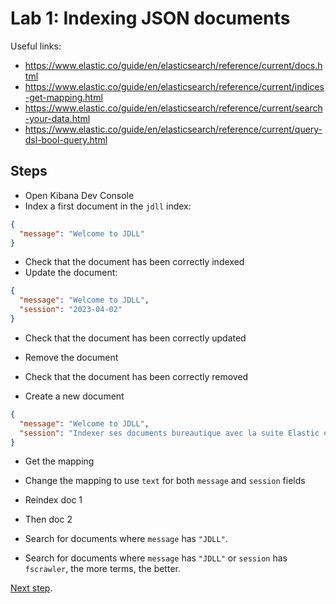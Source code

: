 # Lab 1: Indexing JSON documents

Useful links:

* <https://www.elastic.co/guide/en/elasticsearch/reference/current/docs.html>
* <https://www.elastic.co/guide/en/elasticsearch/reference/current/indices-get-mapping.html>
* <https://www.elastic.co/guide/en/elasticsearch/reference/current/search-your-data.html>
* <https://www.elastic.co/guide/en/elasticsearch/reference/current/query-dsl-bool-query.html>

## Steps

* Open Kibana Dev Console
* Index a first document in the `jdll` index:

```json
{
  "message": "Welcome to JDLL"
}
```

* Check that the document has been correctly indexed
* Update the document:

```json
{
  "message": "Welcome to JDLL",
  "session": "2023-04-02"
}
```

* Check that the document has been correctly updated

* Remove the document

* Check that the document has been correctly removed

* Create a new document

```json
{
  "message": "Welcome to JDLL",
  "session": "Indexer ses documents bureautique avec la suite Elastic et FSCrawler"
}
```

* Get the mapping

* Change the mapping to use `text` for both `message` and `session` fields
* Reindex doc 1
* Then doc 2

* Search for documents where `message` has `"JDLL"`.
* Search for documents where `message` has `"JDLL"` or `session` has `fscrawler`, the more terms, the better.

[Next step](lab2.md).

